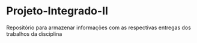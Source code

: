 # Projeto-Integrado-II
Repositório para armazenar informações com as respectivas entregas dos trabalhos da disciplina
